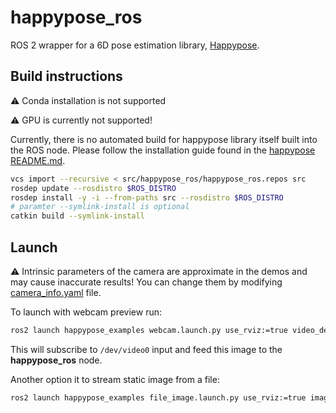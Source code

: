 # happypose_ros
ROS 2 wrapper for a 6D pose estimation library, [Happypose](https://github.com/agimus-project/happypose).

## Build instructions


:warning: Conda installation is not supported

:warning: GPU is currently not supported!

Currently, there is no automated build for happypose library itself built into the ROS node. Please follow the installation guide found in the [happypose README.md](https://github.com/agimus-project/happypose?tab=readme-ov-file#example-with-venv).

```bash
vcs import --recursive < src/happypose_ros/happypose_ros.repos src
rosdep update --rosdistro $ROS_DISTRO
rosdep install -y -i --from-paths src --rosdistro $ROS_DISTRO
# paramter --symlink-install is optional
catkin build --symlink-install
```

## Launch

:warning: Intrinsic parameters of the camera are approximate in the demos and may cause inaccurate results! You can change them by modifying [camera_info.yaml](./happypose_examples/config/camera_info.yaml) file.

To launch with webcam preview run:
```bash
ros2 launch happypose_examples webcam.launch.py use_rviz:=true video_device:="/dev/video0"
```
This will subscribe to `/dev/video0` input and feed this image to the **happypose_ros** node.


Another option it to stream static image from a file:
```bash
ros2 launch happypose_examples file_image.launch.py use_rviz:=true image_file_path:=<path to the image>
```
